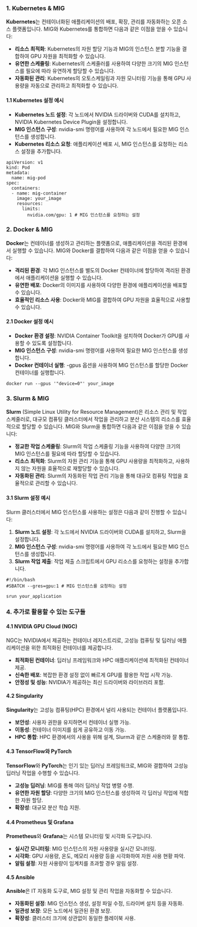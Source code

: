 ### 1\. Kubernetes & MIG

**Kubernetes**는 컨테이너화된 애플리케이션의 배포, 확장, 관리를 자동화하는 오픈 소스 플랫폼입니다. MIG와 Kubernetes를 통합하면 다음과 같은 이점을 얻을 수 있습니다:

* **리소스 최적화**: Kubernetes의 자원 할당 기능과 MIG의 인스턴스 분할 기능을 결합하여 GPU 자원을 최적화할 수 있습니다.
* **유연한 스케줄링**: Kubernetes의 스케줄러를 사용하여 다양한 크기의 MIG 인스턴스를 필요에 따라 유연하게 할당할 수 있습니다.
* **자동화된 관리**: Kubernetes의 오토스케일링과 자원 모니터링 기능을 통해 GPU 사용량을 자동으로 관리하고 최적화할 수 있습니다.

#### 1.1 Kubernetes 설정 예시

* **Kubernetes 노드 설정**: 각 노드에서 NVIDIA 드라이버와 CUDA를 설치하고, NVIDIA Kubernetes Device Plugin을 설정합니다.
* **MIG 인스턴스 구성**: nvidia-smi 명령어를 사용하여 각 노드에서 필요한 MIG 인스턴스를 생성합니다.
* **Kubernetes 리소스 요청**: 애플리케이션 배포 시, MIG 인스턴스를 요청하는 리소스 설정을 추가합니다.

```
apiVersion: v1
kind: Pod
metadata:
  name: mig-pod
spec:
  containers:
  - name: mig-container
    image: your_image
    resources:
      limits:
        nvidia.com/gpu: 1 # MIG 인스턴스를 요청하는 설정
```

### 2\. Docker & MIG

**Docker**는 컨테이너를 생성하고 관리하는 플랫폼으로, 애플리케이션을 격리된 환경에서 실행할 수 있습니다. MIG와 Docker를 결합하여 다음과 같은 이점을 얻을 수 있습니다:

* **격리된 환경**: 각 MIG 인스턴스를 별도의 Docker 컨테이너에 할당하여 격리된 환경에서 애플리케이션을 실행할 수 있습니다.
* **유연한 배포**: Docker의 이미지를 사용하여 다양한 환경에 애플리케이션을 배포할 수 있습니다.
* **효율적인 리소스 사용**: Docker와 MIG를 결합하여 GPU 자원을 효율적으로 사용할 수 있습니다.

#### 2.1 Docker 설정 예시

* **Docker 환경 설정**: NVIDIA Container Toolkit을 설치하여 Docker가 GPU를 사용할 수 있도록 설정합니다.
* **MIG 인스턴스 구성**: nvidia-smi 명령어를 사용하여 필요한 MIG 인스턴스를 생성합니다.
* **Docker 컨테이너 실행**: -gpus 옵션을 사용하여 MIG 인스턴스를 할당한 Docker 컨테이너를 실행합니다.

```
docker run --gpus '"device=0"' your_image
```

### 3\. Slurm & MIG

**Slurm** (Simple Linux Utility for Resource Management)은 리소스 관리 및 작업 스케줄러로, 대규모 컴퓨팅 클러스터에서 작업을 관리하고 분산 시스템의 리소스를 효율적으로 할당할 수 있습니다. MIG와 Slurm을 통합하면 다음과 같은 이점을 얻을 수 있습니다:

* **정교한 작업 스케줄링**: Slurm의 작업 스케줄링 기능을 사용하여 다양한 크기의 MIG 인스턴스를 필요에 따라 할당할 수 있습니다.
* **리소스 최적화**: Slurm의 자원 관리 기능을 통해 GPU 사용량을 최적화하고, 사용하지 않는 자원을 효율적으로 재할당할 수 있습니다.
* **자동화된 관리**: Slurm의 자동화된 작업 관리 기능을 통해 대규모 컴퓨팅 작업을 효율적으로 관리할 수 있습니다.

#### 3.1 Slurm 설정 예시

Slurm 클러스터에서 MIG 인스턴스를 사용하는 설정은 다음과 같이 진행할 수 있습니다:

1. **Slurm 노드 설정**: 각 노드에서 NVIDIA 드라이버와 CUDA를 설치하고, Slurm을 설정합니다.
2. **MIG 인스턴스 구성**: nvidia-smi 명령어를 사용하여 각 노드에서 필요한 MIG 인스턴스를 생성합니다.
3. **Slurm 작업 제출**: 작업 제출 스크립트에서 GPU 리소스를 요청하는 설정을 추가합니다.

```
#!/bin/bash
#SBATCH --gres=gpu:1 # MIG 인스턴스를 요청하는 설정

srun your_application
```

### 4\. 추가로 활용할 수 있는 도구들

#### 4.1 NVIDIA GPU Cloud (NGC)

NGC는 NVIDIA에서 제공하는 컨테이너 레지스트리로, 고성능 컴퓨팅 및 딥러닝 애플리케이션을 위한 최적화된 컨테이너를 제공합니다.

* **최적화된 컨테이너**: 딥러닝 프레임워크와 HPC 애플리케이션에 최적화된 컨테이너 제공.
* **신속한 배포**: 복잡한 환경 설정 없이 빠르게 GPU를 활용한 작업 시작 가능.
* **안정성 및 성능**: NVIDIA가 제공하는 최신 드라이버와 라이브러리 포함.

#### 4.2 Singularity

**Singularity**는 고성능 컴퓨팅(HPC) 환경에서 널리 사용되는 컨테이너 플랫폼입니다.

* **보안성**: 사용자 권한을 유지하면서 컨테이너 실행 가능.
* **이동성**: 컨테이너 이미지를 쉽게 공유하고 이동 가능.
* **HPC 통합**: HPC 환경에서의 사용을 위해 설계, Slurm과 같은 스케줄러와 잘 통합.

#### 4.3 TensorFlow와 PyTorch

**TensorFlow**와 **PyTorch**는 인기 있는 딥러닝 프레임워크로, MIG와 결합하여 고성능 딥러닝 작업을 수행할 수 있습니다.

* **고성능 딥러닝**: MIG를 통해 여러 딥러닝 작업 병렬 수행.
* **유연한 자원 할당**: 다양한 크기의 MIG 인스턴스를 생성하여 각 딥러닝 작업에 적합한 자원 할당.
* **확장성**: 대규모 분산 학습 지원.

#### 4.4 Prometheus 및 Grafana

**Prometheus**와 **Grafana**는 시스템 모니터링 및 시각화 도구입니다.

* **실시간 모니터링**: MIG 인스턴스의 자원 사용량을 실시간 모니터링.
* **시각화**: GPU 사용량, 온도, 메모리 사용량 등을 시각화하여 자원 사용 현황 파악.
* **알림 설정**: 자원 사용량이 임계치를 초과할 경우 알림 설정.

#### 4.5 Ansible

**Ansible**은 IT 자동화 도구로, MIG 설정 및 관리 작업을 자동화할 수 있습니다.

* **자동화된 설정**: MIG 인스턴스 생성, 설정 파일 수정, 드라이버 설치 등을 자동화.
* **일관성 보장**: 모든 노드에서 일관된 환경 보장.
* **확장성**: 클러스터 크기에 상관없이 동일한 플레이북 사용.